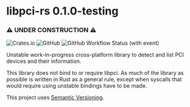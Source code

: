 # libpci-rs 0.1.0-testing
### ⚠ UNDER CONSTRUCTION ⚠

![Crates.io](https://img.shields.io/crates/v/libpci-rs)
![GitHub](https://img.shields.io/github/license/NamedNeon/libpci-rs)
![GitHub Workflow Status (with event)](https://img.shields.io/github/actions/workflow/status/NamedNeon/libpci-rs/tests.yml)

Unstable work-in-progress cross-platform library to detect and list PCI devices and their information. 

This library does not bind to or require libpci. As much of the library as possible is written in Rust as a general rule, except when syscalls that would require using unstable bindings have to be made.

This project uses [Semantic Versioning](https://semver.org/).
